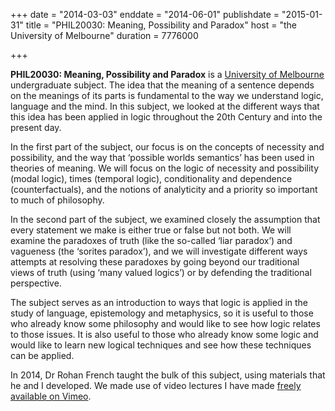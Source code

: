 +++
date = "2014-03-03"
enddate = "2014-06-01"
publishdate = "2015-01-31"
title = "PHIL20030: Meaning, Possibility and Paradox"
host = "the University of Melbourne"
duration = 7776000

+++

**PHIL20030: Meaning, Possibility and Paradox** is a [University of Melbourne](http://unimelb.edu.au) undergraduate subject. The idea that the meaning of a sentence depends on the meanings of its parts is fundamental to the way we understand logic, language and the mind. In this subject, we looked at the different ways that this idea has been applied in logic throughout the 20th Century and into the present day.

In the first part of the subject, our focus is on the concepts of necessity and possibility, and the way that &lsquo;possible worlds semantics&rsquo; has been used in theories of meaning. We will focus on the logic of necessity and possibility (modal logic), times (temporal logic), conditionality and dependence (counterfactuals), and the notions of analyticity and a priority so important to much of philosophy.

In the second part of the subject, we examined closely the assumption that every statement we make is either true or false but not both. We will examine the paradoxes of truth (like the so-called &lsquo;liar paradox&rsquo;) and vagueness (the ‘sorites paradox&rsquo;), and we will investigate different ways attempts at resolving these paradoxes by going beyond our traditional views of truth (using &lsquo;many valued logics&rsquo;) or by defending the traditional perspective.

The subject serves as an introduction to ways that logic is applied in the study of language, epistemology and metaphysics, so it is useful to those who already know some philosophy and would like to see how logic relates to those issues. It is also useful to those who already know some logic and would like to learn new logical techniques and see how these techniques can be applied.

In 2014, Dr Rohan French taught the bulk of this subject, using materials that he and I developed. We made use of video lectures I have made [freely available on Vimeo](http://vimeo.com/album/2470375).